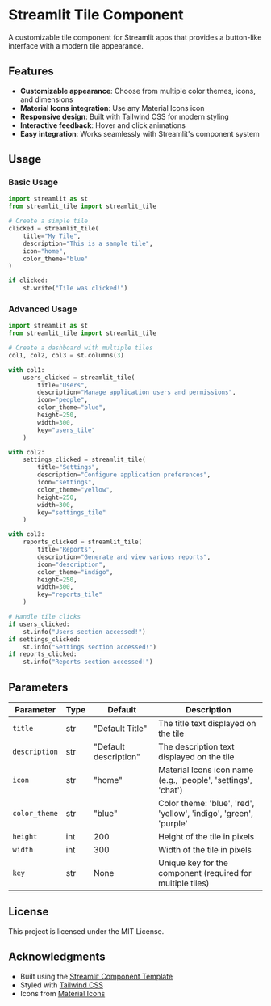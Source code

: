 # Streamlit Tile Component

A customizable tile component for Streamlit apps that provides a button-like interface with a modern tile appearance.

## Features

- **Customizable appearance**: Choose from multiple color themes, icons, and dimensions
- **Material Icons integration**: Use any Material Icons icon
- **Responsive design**: Built with Tailwind CSS for modern styling
- **Interactive feedback**: Hover and click animations
- **Easy integration**: Works seamlessly with Streamlit's component system

## Usage

### Basic Usage

```python
import streamlit as st
from streamlit_tile import streamlit_tile

# Create a simple tile
clicked = streamlit_tile(
    title="My Tile",
    description="This is a sample tile",
    icon="home",
    color_theme="blue"
)

if clicked:
    st.write("Tile was clicked!")
```

### Advanced Usage

```python
import streamlit as st
from streamlit_tile import streamlit_tile

# Create a dashboard with multiple tiles
col1, col2, col3 = st.columns(3)

with col1:
    users_clicked = streamlit_tile(
        title="Users",
        description="Manage application users and permissions",
        icon="people",
        color_theme="blue",
        height=250,
        width=300,
        key="users_tile"
    )

with col2:
    settings_clicked = streamlit_tile(
        title="Settings", 
        description="Configure application preferences",
        icon="settings",
        color_theme="yellow",
        height=250,
        width=300,
        key="settings_tile"
    )

with col3:
    reports_clicked = streamlit_tile(
        title="Reports",
        description="Generate and view various reports", 
        icon="description",
        color_theme="indigo",
        height=250,
        width=300,
        key="reports_tile"
    )

# Handle tile clicks
if users_clicked:
    st.info("Users section accessed!")
if settings_clicked:
    st.info("Settings section accessed!")
if reports_clicked:
    st.info("Reports section accessed!")
```

## Parameters

| Parameter | Type | Default | Description |
|-----------|------|---------|-------------|
| `title` | str | "Default Title" | The title text displayed on the tile |
| `description` | str | "Default description" | The description text displayed on the tile |
| `icon` | str | "home" | Material Icons icon name (e.g., 'people', 'settings', 'chat') |
| `color_theme` | str | "blue" | Color theme: 'blue', 'red', 'yellow', 'indigo', 'green', 'purple' |
| `height` | int | 200 | Height of the tile in pixels |
| `width` | int | 300 | Width of the tile in pixels |
| `key` | str | None | Unique key for the component (required for multiple tiles) |


## License

This project is licensed under the MIT License.

## Acknowledgments

- Built using the [Streamlit Component Template](https://github.com/streamlit/component-template)
- Styled with [Tailwind CSS](https://tailwindcss.com/)
- Icons from [Material Icons](https://fonts.google.com/icons)